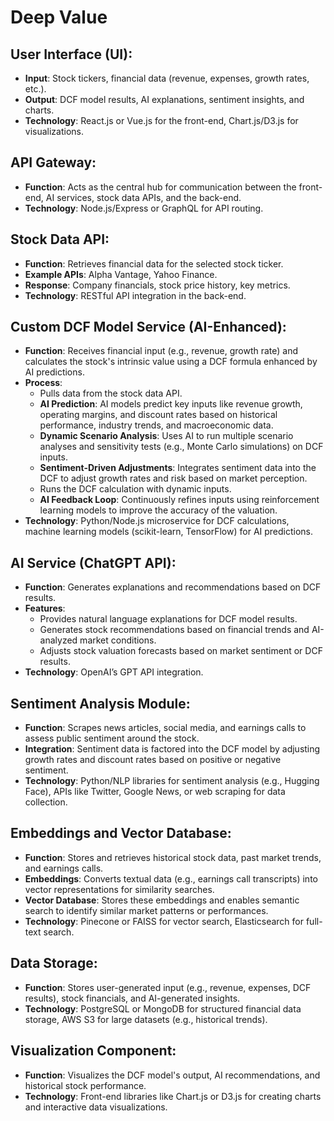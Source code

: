 # Deep Value

## User Interface (UI):

- **Input**: Stock tickers, financial data (revenue, expenses, growth rates, etc.).
- **Output**: DCF model results, AI explanations, sentiment insights, and charts.
- **Technology**: React.js or Vue.js for the front-end, Chart.js/D3.js for visualizations.

## API Gateway:

- **Function**: Acts as the central hub for communication between the front-end, AI services, stock data APIs, and the back-end.
- **Technology**: Node.js/Express or GraphQL for API routing.

## Stock Data API:

- **Function**: Retrieves financial data for the selected stock ticker.
- **Example APIs**: Alpha Vantage, Yahoo Finance.
- **Response**: Company financials, stock price history, key metrics.
- **Technology**: RESTful API integration in the back-end.

## Custom DCF Model Service (AI-Enhanced):

- **Function**: Receives financial input (e.g., revenue, growth rate) and calculates the stock's intrinsic value using a DCF formula enhanced by AI predictions.
- **Process**:
  - Pulls data from the stock data API.
  - **AI Prediction**: AI models predict key inputs like revenue growth, operating margins, and discount rates based on historical performance, industry trends, and macroeconomic data.
  - **Dynamic Scenario Analysis**: Uses AI to run multiple scenario analyses and sensitivity tests (e.g., Monte Carlo simulations) on DCF inputs.
  - **Sentiment-Driven Adjustments**: Integrates sentiment data into the DCF to adjust growth rates and risk based on market perception.
  - Runs the DCF calculation with dynamic inputs.
  - **AI Feedback Loop**: Continuously refines inputs using reinforcement learning models to improve the accuracy of the valuation.
- **Technology**: Python/Node.js microservice for DCF calculations, machine learning models (scikit-learn, TensorFlow) for AI predictions.

## AI Service (ChatGPT API):

- **Function**: Generates explanations and recommendations based on DCF results.
- **Features**:
  - Provides natural language explanations for DCF model results.
  - Generates stock recommendations based on financial trends and AI-analyzed market conditions.
  - Adjusts stock valuation forecasts based on market sentiment or DCF results.
- **Technology**: OpenAI’s GPT API integration.

## Sentiment Analysis Module:

- **Function**: Scrapes news articles, social media, and earnings calls to assess public sentiment around the stock.
- **Integration**: Sentiment data is factored into the DCF model by adjusting growth rates and discount rates based on positive or negative sentiment.
- **Technology**: Python/NLP libraries for sentiment analysis (e.g., Hugging Face), APIs like Twitter, Google News, or web scraping for data collection.

## Embeddings and Vector Database:

- **Function**: Stores and retrieves historical stock data, past market trends, and earnings calls.
- **Embeddings**: Converts textual data (e.g., earnings call transcripts) into vector representations for similarity searches.
- **Vector Database**: Stores these embeddings and enables semantic search to identify similar market patterns or performances.
- **Technology**: Pinecone or FAISS for vector search, Elasticsearch for full-text search.

## Data Storage:

- **Function**: Stores user-generated input (e.g., revenue, expenses, DCF results), stock financials, and AI-generated insights.
- **Technology**: PostgreSQL or MongoDB for structured financial data storage, AWS S3 for large datasets (e.g., historical trends).

## Visualization Component:

- **Function**: Visualizes the DCF model's output, AI recommendations, and historical stock performance.
- **Technology**: Front-end libraries like Chart.js or D3.js for creating charts and interactive data visualizations.
